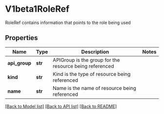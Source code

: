 # V1beta1RoleRef

RoleRef contains information that points to the role being used
## Properties
Name | Type | Description | Notes
------------ | ------------- | ------------- | -------------
**api_group** | **str** | APIGroup is the group for the resource being referenced | 
**kind** | **str** | Kind is the type of resource being referenced | 
**name** | **str** | Name is the name of resource being referenced | 

[[Back to Model list]](../README.md#documentation-for-models) [[Back to API list]](../README.md#documentation-for-api-endpoints) [[Back to README]](../README.md)


